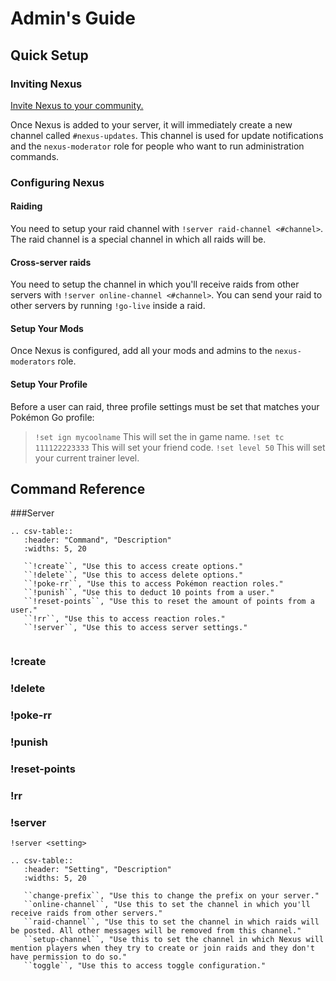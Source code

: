 # Admin's Guide

## Quick Setup

### Inviting Nexus 

<a href="https://discord.com/oauth2/authorize?client_id=761036478783422484&permissions=1342696528&scope=bot" target="_blank">Invite Nexus to your community.</a>
	
Once Nexus is added to your server, it will immediately create a new channel called `#nexus-updates`. This channel is used for update notifications and the `nexus-moderator` role for people who want to run administration commands.

### Configuring Nexus

#### Raiding

You need to setup your raid channel with `!server raid-channel <#channel>`. The raid channel is a special channel in which all raids will be.

#### Cross-server raids

You need to setup the channel in which you'll receive raids from other servers with `!server online-channel <#channel>`. You can send your raid to other servers by running `!go-live` inside a raid.

#### Setup Your Mods

Once Nexus is configured, add all your mods and admins to the `nexus-moderators` role.

#### Setup Your Profile

Before a user can raid, three profile settings must be set that matches your Pokémon Go profile:

> `!set ign mycoolname` This will set the in game name.
> `!set tc 111122223333` This will set your friend code.
> `!set level 50` This will set your current trainer level.

## Command Reference

###Server


```eval_rst
.. csv-table::
   :header: "Command", "Description"
   :widths: 5, 20

   ``!create``, "Use this to access create options."
   ``!delete``, "Use this to access delete options."
   ``!poke-rr``, "Use this to access Pokémon reaction roles."
   ``!punish``, "Use this to deduct 10 points from a user."
   ``!reset-points``, "Use this to reset the amount of points from a user."
   ``!rr``, "Use this to access reaction roles."
   ``!server``, "Use this to access server settings."
   
```

### !create

### !delete

### !poke-rr

### !punish

### !reset-points

### !rr

### !server

`!server <setting>`

```eval_rst
.. csv-table::
   :header: "Setting", "Description"
   :widths: 5, 20

   ``change-prefix``, "Use this to change the prefix on your server."
   ``online-channel``, "Use this to set the channel in which you'll receive raids from other servers."
   ``raid-channel``, "Use this to set the channel in which raids will be posted. All other messages will be removed from this channel."
   ``setup-channel``, "Use this to set the channel in which Nexus will mention players when they try to create or join raids and they don't have permission to do so."
   ``toggle``, "Use this to access toggle configuration."
```